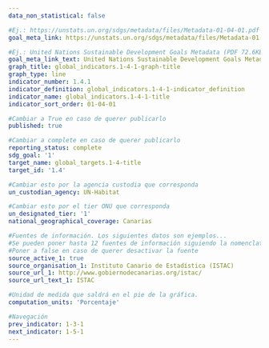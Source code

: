 ```yaml
---
data_non_statistical: false

#Ej.: https://unstats.un.org/sdgs/metadata/files/Metadata-01-04-01.pdf
goal_meta_link: https://unstats.un.org/sdgs/metadata/files/Metadata-01-04-01.pdf

#Ej.: United Nations Sustainable Development Goals Metadata (PDF 72.6KB)
goal_meta_link_text: United Nations Sustainable Development Goals Metadata (PDF)
graph_title: global_indicators.1-4-1-graph-title
graph_type: line
indicator_number: 1.4.1
indicator_definition: global_indicators.1-4-1-indicator_definition
indicator_name: global_indicators.1-4-1-title
indicator_sort_order: 01-04-01

#Cambiar a True en caso de querer publicarlo
published: true 

#Cambiar a complete en caso de querer publicarlo
reporting_status: complete
sdg_goal: '1'
target_name: global_targets.1-4-title
target_id: '1.4'

#Cambiar esto por la agencia custodia que corresponda
un_custodian_agency: UN-Habitat

#Cambiar esto por el tier ONU que corresponda
un_designated_tier: '1'
national_geographical_coverage: Canarias

#Fuentes de información. Los siguientes datos son ejemplos...
#Se pueden poner hasta 12 fuentes de información siguiendo la nomenclatura source_active_N, source_organisation_N, etc.. siendo N un número del 1 al 12
#Poner a false en caso de querer desactivar la fuente
source_active_1: true
source_organisation_1: Instituto Canario de Estadística (ISTAC)
source_url_1: http://www.gobiernodecanarias.org/istac/
source_url_text_1: ISTAC

#Unidad de medida que saldrá en el pie de la gráfica.
computation_units: 'Porcentaje'

#Navegación
prev_indicator: 1-3-1
next_indicator: 1-5-1
---
```

